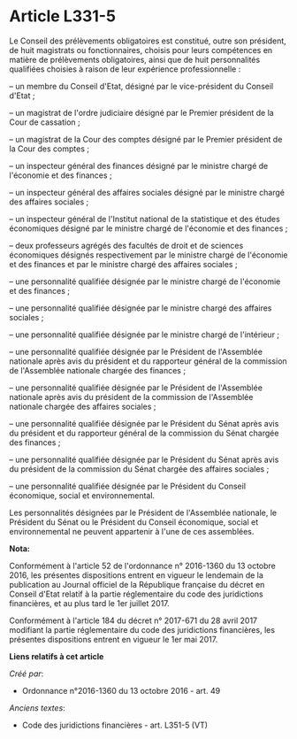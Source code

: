 # Article L331-5

Le Conseil des prélèvements obligatoires est constitué, outre son président, de huit magistrats ou fonctionnaires, choisis
pour leurs compétences en matière de prélèvements obligatoires, ainsi que de huit personnalités qualifiées choisies à raison
de leur expérience professionnelle :

– un membre du Conseil d'Etat, désigné par le vice-président du Conseil d'Etat ;

– un magistrat de l'ordre judiciaire désigné par le Premier président de la Cour de cassation ;

– un magistrat de la Cour des comptes désigné par le Premier président de la Cour des comptes ;

– un inspecteur général des finances désigné par le ministre chargé de l'économie et des finances ;

– un inspecteur général des affaires sociales désigné par le ministre chargé des affaires sociales ;

– un inspecteur général de l'Institut national de la statistique et des études économiques désigné par le ministre chargé de
l'économie et des finances ;

– deux professeurs agrégés des facultés de droit et de sciences économiques désignés respectivement par le ministre chargé de
l'économie et des finances et par le ministre chargé des affaires sociales ;

– une personnalité qualifiée désignée par le ministre chargé de l'économie et des finances ;

– une personnalité qualifiée désignée par le ministre chargé des affaires sociales ;

– une personnalité qualifiée désignée par le ministre chargé de l'intérieur ;

– une personnalité qualifiée désignée par le Président de l'Assemblée nationale après avis du président et du rapporteur
général de la commission de l'Assemblée nationale chargée des finances ;

– une personnalité qualifiée désignée par le Président de l'Assemblée nationale après avis du président de la commission de
l'Assemblée nationale chargée des affaires sociales ;

– une personnalité qualifiée désignée par le Président du Sénat après avis du président et du rapporteur général de la
commission du Sénat chargée des finances ;

– une personnalité qualifiée désignée par le Président du Sénat après avis du président de la commission du Sénat chargée des
affaires sociales ;

– une personnalité qualifiée désignée par le Président du Conseil économique, social et environnemental.

Les personnalités désignées par le Président de l'Assemblée nationale, le Président du Sénat ou le Président du Conseil
économique, social et environnemental ne peuvent appartenir à l'une de ces assemblées.

**Nota:**

Conformément à l'article 52 de l'ordonnance n° 2016-1360 du 13 octobre 2016, les présentes dispositions entrent en vigueur le
lendemain de la publication au Journal officiel de la République française du décret en Conseil d'Etat relatif à la partie
réglementaire du code des juridictions financières, et au plus tard le 1er juillet 2017.

Conformément à l'article 184 du décret n° 2017-671 du 28 avril 2017 modifiant la partie réglementaire du code des
juridictions financières, les présentes dispositions entrent en vigueur le 1er mai 2017.

**Liens relatifs à cet article**

_Créé par_:

  - Ordonnance n°2016-1360 du 13 octobre 2016 - art. 49

_Anciens textes_:

  - Code des juridictions financières - art. L351-5 (VT)
